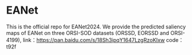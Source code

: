 # EANet
This is the official repo for EANet2024.
We provide the predicted saliency maps of EANet on three ORSI-SOD datasets (ORSSD, EORSSD and ORSI-4199), link：https://pan.baidu.com/s/18Sh3ipqY1647LzgRzoKIxw  code：t92f
